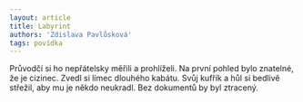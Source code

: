```yaml
---
layout: article
title: Labyrint
authors: 'Zdislava Pavlůsková'
tags: povídka
---
```


Průvodčí si ho nepřátelsky
měřili a prohlíželi. Na první pohled bylo znatelné, že je cizinec.
Zvedl si límec dlouhého kabátu. Svůj kufřík a hůl si bedlivě
střežil, aby mu je někdo neukradl. Bez dokumentů by byl ztracený.
